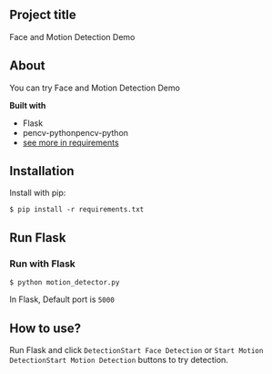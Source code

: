 ## Project title
Face and Motion Detection Demo

## About
You can try Face and Motion Detection Demo

<b>Built with</b>
- Flask
- pencv-pythonpencv-python
- [see more in requirements](https://github.com/neuneu39/FaceDetection/blob/master/requirements.txt)


## Installation
Install with pip:

```
$ pip install -r requirements.txt
```

## Run Flask
### Run with Flask 
```
$ python motion_detector.py
```
In Flask, Default port is `5000`


## How to use?
Run Flask and click `DetectionStart Face Detection` or `Start Motion DetectionStart Motion Detection` buttons to try detection.

